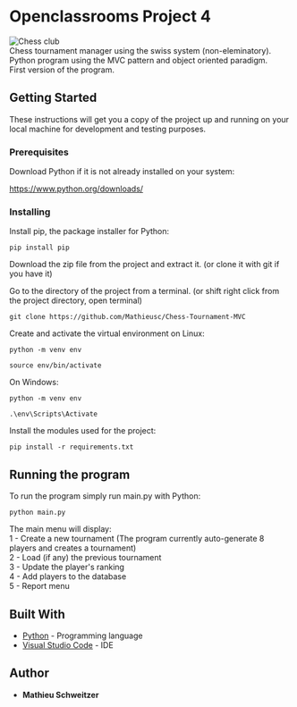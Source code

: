 # Openclassrooms Project 4
![Chess club](https://user.oc-static.com/upload/2020/09/22/16007793690358_chess%20club-01.png)  
Chess tournament manager using the swiss system (non-eleminatory).  
Python program using the MVC pattern and object oriented paradigm.  
First version of the program.

## Getting Started

These instructions will get you a copy of the project up and running on your local machine for development and testing purposes.

### Prerequisites

Download Python if it is not already installed on your system:


https://www.python.org/downloads/


### Installing

Install pip, the package installer for Python:

```
pip install pip
```

Download the zip file from the project and extract it. (or clone it with git if you have it)

Go to the directory of the project from a terminal.
(or shift right click from the project directory, open terminal)

```
git clone https://github.com/Mathieusc/Chess-Tournament-MVC
```
Create and activate the virtual environment on Linux:
```
python -m venv env
```
```
source env/bin/activate
```
On Windows:
```
python -m venv env
```
```
.\env\Scripts\Activate
```
Install the modules used for the project:

```
pip install -r requirements.txt
```

## Running the program

To run the program simply run main.py with Python:

```
python main.py
```

The main menu will display:  
1 - Create a new tournament (The program currently auto-generate 8 players and creates a tournament)  
2 - Load (if any) the previous tournament  
3 - Update the player's ranking  
4 - Add players to the database  
5 - Report menu


## Built With

* [Python](https://www.python.org/) - Programming language
* [Visual Studio Code](https://code.visualstudio.com/) - IDE

## Author

* **Mathieu Schweitzer**


